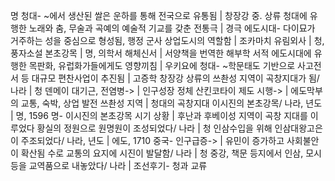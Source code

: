 명 청대- ~에서 생산된 쌀은 운하를 통해 전국으로 유통됨		| 창장강 중. 상류
청대에 유행한 노래와 춤, 무술과 곡예의 예술적 기교를 갖춘 전통극		| 경극
에도시대- 다이묘가 거주하는 성을 중심으로 형성됨, 행정 군사 상업도시의 역할함		| 조카마치
유림외사		| 청, 풍자소설
본초강목		| 명, 의학서
해체신서		| 서양책을 번역한 해부학 서적
에도시대에 유행한 목판화, 유럽화가들에게도 영향끼침		| 우키요에
청대- ~학문태도 기반으로 사고전서 등 대규모 편찬사업이 추진됨		| 고증학
창장강 상류의 쓰촨성 지역이 곡창지대가 됨/ 나라		| 청
덴메이 대기근, 전염병->		| 인구성장 정체
산킨코타이 제도 시행->		| 에도막부의 교통, 숙박, 상업 발전
쓰촨성 지역		| 청대의 곡창지대
이시진의 본초강목/ 나라, 년도		| 명, 1596
명- 이시진의 본초강목 시기 상황		| 후난과 후베이성 지역이 곡창 지대를 이루었다
황실의 정원으로 원명원이 조성되었다/ 나라		| 청
인삼수입을 위해 인삼대왕고은이 주조되었다/ 나라, 년도		| 에도, 1710
중국- 인구급증->		| 유민이 증가하고 사회불안이 확산됨
수로 교통의 요지에 시진이 발달함/ 나라		| 청
중강, 책문 등지에서 인삼, 모시 등을 교역품으로 내놓았다/ 나라		| 조선후기- 청과 교류

